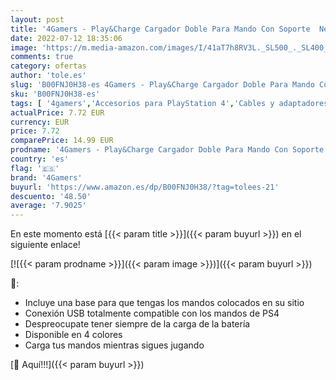 ```yaml
---
layout: post
title: '4Gamers - Play&Charge Cargador Doble Para Mando Con Soporte  Negro  PS4 '
date: 2022-07-12 18:35:06
image: 'https://m.media-amazon.com/images/I/41aT7h8RV3L._SL500_._SL400_.jpg'
comments: true
category: ofertas
author: 'tole.es'
slug: 'B00FNJ0H38-es 4Gamers - Play&Charge Cargador Doble Para Mando Con...'
sku: 'B00FNJ0H38-es'
tags: [ '4gamers','Accesorios para PlayStation 4','Cables y adaptadores de corriente para PlayStation 4','Hardware y juegos para PlayStation 4','Packs de adaptadores y cables para PlayStation 4','Videojuegos','ps4','🇪🇸', ]
actualPrice: 7.72 EUR
currency: EUR
price: 7.72
comparePrice: 14.99 EUR
prodname: '4Gamers - Play&Charge Cargador Doble Para Mando Con Soporte  Negro  PS4 '
country: 'es'
flag: '🇪🇸'
brand: '4Gamers'
buyurl: 'https://www.amazon.es/dp/B00FNJ0H38/?tag=tolees-21'
descuento: '48.50'
average: '7.9025'
---
```


En este momento está [{{< param title >}}]({{< param buyurl >}}) en el siguiente enlace!

[![{{< param prodname >}}]({{< param image >}})]({{< param buyurl >}})

🔎:

- Incluye una base para que tengas los mandos colocados en su sitio
- Conexión USB totalmente compatible con los mandos de PS4
- Despreocupate tener siempre de la carga de la batería
- Disponible en 4 colores
- Carga tus mandos mientras sigues jugando

[🛒 Aquí!!!]({{< param buyurl >}})
